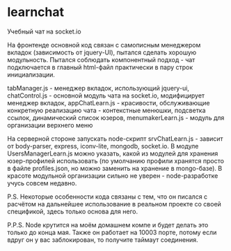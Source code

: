 # learnchat
Учебный чат на socket.io

На фронтенде основной код связан с самописным менеджером вкладок (зависимость от jquery-UI), пытался сделать хорошую модульность. Пытался соблюдать компонентный подход - чат подключается в главный html-файл практически в пару строк инициализации.

tabManager.js - менеджер вкладок, использующий jquery-ui, 
chatControl.js - основной модуль чата на socket.io, модифицирует менеджер вкладок, 
appChatLearn.js - красивости, обслуживающие конкретную реализацию чата - контекстные менюшки, подсветка ссылок, динамический список юзеров, 
menumakerLearn.js - модуль для организации верхнего меню


На серверной стороне запускать node-скрипт srvChatLearn.js - зависит от body-parser, express, iconv-lite, mongodb, socket.io. В модуле UsersManagerLearn.js можно указать, какой из модулей для хранения юзер-профилей использовать (по умолчанию профили хранятся просто в файле profiles.json, но можно заменить на хранение в mongo-базе). В красоте модульной организации сильно не уверен - node-разработке учусь совсем недавно.


P.S. Некоторые особенности кода связаны с тем, что он писался с расчётом на дальнейшее использование в реальном проекте со своей спецификой, здесь только основа для него.

P.P.S. Node крутится на моём домашнем компе и будет делать это только до конца мая. Также он работает на 10003 порте, потому если вдруг он у вас заблокирован, то получите таймаут соединения.
